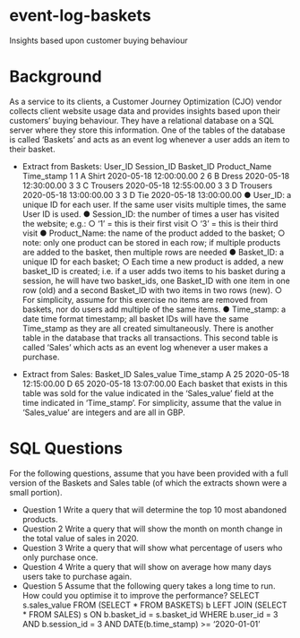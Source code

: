 # event-log-baskets
Insights based upon customer buying behaviour

# Background 
As a service to its clients, a Customer Journey Optimization (CJO) vendor collects client website usage data and provides insights based upon their customers’ buying behaviour. They have a relational database on a SQL server where they store this information. One of the tables of the database is called ‘Baskets’ and acts as an event log whenever a user adds an item to their basket. 

- Extract from Baskets: 
User_ID Session_ID Basket_ID Product_Name Time_stamp 
1 1 A Shirt 2020-05-18 12:00:00.00 
2 6 B Dress 2020-05-18 12:30:00.00 
3 3 C Trousers 2020-05-18 12:55:00.00 
3 3 D Trousers 2020-05-18 13:00:00.00 
3 3 D Tie 2020-05-18 13:00:00.00 
● User_ID: a unique ID for each user. If the same user visits multiple times, the same User ID is used. 
● Session_ID: the number of times a user has visited the website; e.g.: 
○ ‘1’ = this is their first visit 
○ ‘3’ = this is their third visit 
● Product_Name: the name of the product added to the basket;
○ note: only one product can be stored in each row; if multiple products are added to the basket, then multiple rows are needed 
● Basket_ID: a unique ID for each basket; 
○ Each time a new product is added, a new basket_ID is created; i.e. if a user adds two items to his basket during a session, he will have two basket_ids, one Basket_ID with one item in one row (old) and a second Basket_ID with two items in two rows (new). 
○ For simplicity, assume for this exercise no items are removed from baskets, nor do users add multiple of the same items. 
● Time_stamp: a date time format timestamp; all basket IDs will have the same Time_stamp as they are all created simultaneously. 
There is another table in the database that tracks all transactions. This second table is called ‘Sales’ which acts as an event log whenever a user makes a purchase. 

- Extract from Sales: 
Basket_ID Sales_value Time_stamp A 25 2020-05-18 12:15:00.00 D 65 2020-05-18 13:07:00.00 
Each basket that exists in this table was sold for the value indicated in the ‘Sales_value’ field at the time indicated in ‘Time_stamp’. For simplicity, assume that the value in ‘Sales_value’ are integers and are all in GBP.

# SQL Questions 
For the following questions, assume that you have been provided with a full version of the Baskets and Sales table (of which the extracts shown were a small portion). 
- Question 1 
Write a query that will determine the top 10 most abandoned products. 
- Question 2 
Write a query that will show the month on month change in the total value of sales in 2020. 
- Question 3 
Write a query that will show what percentage of users who only purchase once. 
- Question 4 
Write a query that will show on average how many days users take to purchase again. 
- Question 5 
Assume that the following query takes a long time to run. How could you optimise it to improve the performance? 
SELECT s.sales_value FROM 
(SELECT * FROM BASKETS) b 
LEFT JOIN 
(SELECT * FROM SALES) s 
ON b.basket_id = s.basket_id 
WHERE b.user_id = 3 AND b.session_id = 3 
AND DATE(b.time_stamp) >= ‘2020-01-01’
